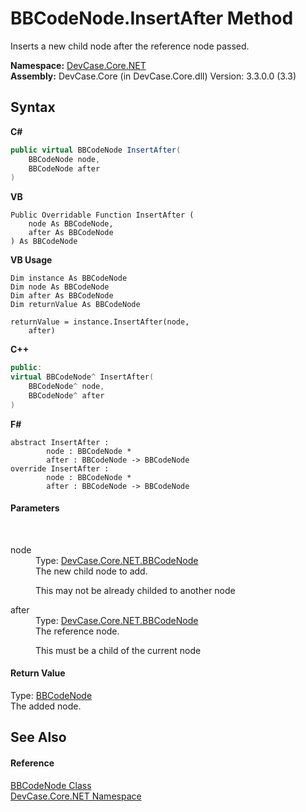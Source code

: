 # BBCodeNode.InsertAfter Method 
 

Inserts a new child node after the reference node passed.

**Namespace:**&nbsp;<a href="N_DevCase_Core_NET">DevCase.Core.NET</a><br />**Assembly:**&nbsp;DevCase.Core (in DevCase.Core.dll) Version: 3.3.0.0 (3.3)

## Syntax

**C#**<br />
``` C#
public virtual BBCodeNode InsertAfter(
	BBCodeNode node,
	BBCodeNode after
)
```

**VB**<br />
``` VB
Public Overridable Function InsertAfter ( 
	node As BBCodeNode,
	after As BBCodeNode
) As BBCodeNode
```

**VB Usage**<br />
``` VB Usage
Dim instance As BBCodeNode
Dim node As BBCodeNode
Dim after As BBCodeNode
Dim returnValue As BBCodeNode

returnValue = instance.InsertAfter(node, 
	after)
```

**C++**<br />
``` C++
public:
virtual BBCodeNode^ InsertAfter(
	BBCodeNode^ node, 
	BBCodeNode^ after
)
```

**F#**<br />
``` F#
abstract InsertAfter : 
        node : BBCodeNode * 
        after : BBCodeNode -> BBCodeNode 
override InsertAfter : 
        node : BBCodeNode * 
        after : BBCodeNode -> BBCodeNode 
```


#### Parameters
&nbsp;<dl><dt>node</dt><dd>Type: <a href="T_DevCase_Core_NET_BBCodeNode">DevCase.Core.NET.BBCodeNode</a><br />The new child node to add. 

 This may not be already childed to another node</dd><dt>after</dt><dd>Type: <a href="T_DevCase_Core_NET_BBCodeNode">DevCase.Core.NET.BBCodeNode</a><br />The reference node. 

 This must be a child of the current node</dd></dl>

#### Return Value
Type: <a href="T_DevCase_Core_NET_BBCodeNode">BBCodeNode</a><br />The added node.

## See Also


#### Reference
<a href="T_DevCase_Core_NET_BBCodeNode">BBCodeNode Class</a><br /><a href="N_DevCase_Core_NET">DevCase.Core.NET Namespace</a><br />